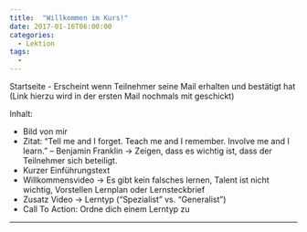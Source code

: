 ```yaml
---
title:  "Willkommen im Kurs!"
date: 2017-01-16T06:00:00
categories: 
  - Lektion
tags:
  - 
---
```


Startseite - Erscheint wenn Teilnehmer seine Mail erhalten und bestätigt hat (Link hierzu wird in der ersten Mail nochmals mit geschickt)

Inhalt:
 * Bild von mir
 * Zitat: “Tell me and I forget. Teach me and I remember. Involve me and I learn.” – Benjamin Franklin -> Zeigen, dass es wichtig ist, dass der Teilnehmer sich beteiligt.
 * Kurzer Einführungstext
 * Willkommensvideo -> Es gibt kein falsches lernen, Talent ist nicht wichtig, Vorstellen Lernplan oder Lernsteckbrief
 * Zusatz Video -> Lerntyp (“Spezialist” vs. “Generalist”)
 * Call To Action: Ordne dich einem Lerntyp zu

---
